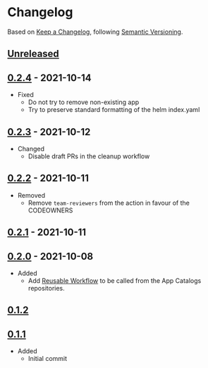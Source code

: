 # Changelog

Based on [Keep a Changelog](https://keepachangelog.com/en/1.0.0/), following [Semantic Versioning](https://semver.org/spec/v2.0.0.html).

## [Unreleased]

## [0.2.4] - 2021-10-14

- Fixed
  - Do not try to remove non-existing app
  - Try to preserve standard formatting of the helm index.yaml

## [0.2.3] - 2021-10-12

- Changed
  - Disable draft PRs in the cleanup workflow

## [0.2.2] - 2021-10-11

- Removed
  - Remove `team-reviewers` from the action in favour of the CODEOWNERS

## [0.2.1] - 2021-10-11

## [0.2.0] - 2021-10-08

- Added
  - Add [Reusable Workflow](https://docs.github.com/en/actions/learn-github-actions/reusing-workflows) to be called from
    the App Catalogs repositories.

## [0.1.2]

## [0.1.1]

- Added
  - Initial commit

[Unreleased]: https://github.com/giantswarm/app-catalog-cleanup-tool/compare/v0.2.4...HEAD
[0.2.4]: https://github.com/giantswarm/app-catalog-cleanup-tool/compare/v0.2.3...v0.2.4
[0.2.3]: https://github.com/giantswarm/app-catalog-cleanup-tool/compare/v0.2.2...v0.2.3
[0.2.2]: https://github.com/giantswarm/app-catalog-cleanup-tool/compare/v0.2.1...v0.2.2
[0.2.1]: https://github.com/giantswarm/app-catalog-cleanup-tool/compare/v0.2.0...v0.2.1
[0.2.0]: https://github.com/giantswarm/app-catalog-cleanup-tool/compare/v0.1.2...v0.2.0
[0.1.2]: https://github.com/giantswarm/app-catalog-cleanup-tool/compare/v0.1.1...v0.1.2
[0.1.1]: https://github.com/giantswarm/app-catalog-cleanup-tool/releases/tag/v0.1.1
